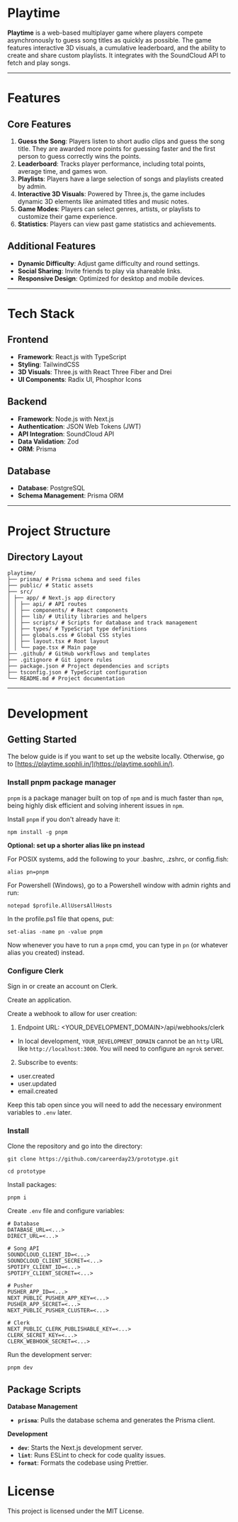 # Playtime

**Playtime** is a web-based multiplayer game where players compete asynchronously to guess song titles as quickly as possible. The game features interactive 3D visuals, a cumulative leaderboard, and the ability to create and share custom playlists. It integrates with the SoundCloud API to fetch and play songs.

---

# Features

## Core Features

1. **Guess the Song**: Players listen to short audio clips and guess the song title. They are awarded more points for guessing faster and the first person to guess correctly wins the points.
2. **Leaderboard**: Tracks player performance, including total points, average time, and games won.
3. **Playlists**: Players have a large selection of songs and playlists created by admin.
4. **Interactive 3D Visuals**: Powered by Three.js, the game includes dynamic 3D elements like animated titles and music notes.
5. **Game Modes**: Players can select genres, artists, or playlists to customize their game experience.
6. **Statistics**: Players can view past game statistics and achievements.

## Additional Features

- **Dynamic Difficulty**: Adjust game difficulty and round settings.
- **Social Sharing**: Invite friends to play via shareable links.
- **Responsive Design**: Optimized for desktop and mobile devices.

---

# Tech Stack

## **Frontend**

- **Framework**: React.js with TypeScript
- **Styling**: TailwindCSS
- **3D Visuals**: Three.js with React Three Fiber and Drei
- **UI Components**: Radix UI, Phosphor Icons

## **Backend**

- **Framework**: Node.js with Next.js
- **Authentication**: JSON Web Tokens (JWT)
- **API Integration**: SoundCloud API
- **Data Validation**: Zod
- **ORM**: Prisma

## **Database**

- **Database**: PostgreSQL
- **Schema Management**: Prisma ORM

---

# Project Structure

## Directory Layout

```
playtime/
├── prisma/ # Prisma schema and seed files
├── public/ # Static assets
├── src/
│ ├── app/ # Next.js app directory
│ │ ├── api/ # API routes
│ │ ├── components/ # React components
│ │ ├── lib/ # Utility libraries and helpers
│ │ ├── scripts/ # Scripts for database and track management
│ │ ├── types/ # TypeScript type definitions
│ │ ├── globals.css # Global CSS styles
│ │ ├── layout.tsx # Root layout
│ │ └── page.tsx # Main page
├── .github/ # GitHub workflows and templates
├── .gitignore # Git ignore rules
├── package.json # Project dependencies and scripts
├── tsconfig.json # TypeScript configuration
└── README.md # Project documentation
```

---

# Development

## Getting Started

The below guide is if you want to set up the website locally. Otherwise, go to [https://playtime.sophli.in/](https://playtime.sophli.in/).

### Install pnpm package manager

`pnpm` is a package manager built on top of `npm` and is much faster than `npm`, being highly disk efficient and solving inherent issues in `npm`.

Install `pnpm` if you don't already have it:

```
npm install -g pnpm
```

**Optional: set up a shorter alias like pn instead**

For POSIX systems, add the following to your .bashrc, .zshrc, or config.fish:

`alias pn=pnpm`

For Powershell (Windows), go to a Powershell window with admin rights and run:

`notepad $profile.AllUsersAllHosts`

In the profile.ps1 file that opens, put:

`set-alias -name pn -value pnpm`

Now whenever you have to run a `pnpm` cmd, you can type in `pn` (or whatever alias you created) instead.

### Configure Clerk

Sign in or create an account on Clerk.

Create an application.

Create a webhook to allow for user creation:

1. Endpoint URL: <YOUR_DEVELOPMENT_DOMAIN>/api/webhooks/clerk

- In local development, `YOUR_DEVELOPMENT_DOMAIN` cannot be an `http` URL like `http://localhost:3000`. You will need to configure an `ngrok` server.

2. Subscribe to events:

- user.created
- user.updated
- email.created

Keep this tab open since you will need to add the necessary environment variables to `.env` later.

### Install

Clone the repository and go into the directory:

```
git clone https://github.com/careerday23/prototype.git

cd prototype
```

Install packages:

```
pnpm i
```

Create `.env` file and configure variables:

```
# Database
DATABASE_URL=<...>
DIRECT_URL=<...>

# Song API
SOUNDCLOUD_CLIENT_ID=<...>
SOUNDCLOUD_CLIENT_SECRET=<...>
SPOTIFY_CLIENT_ID=<...>
SPOTIFY_CLIENT_SECRET=<...>

# Pusher
PUSHER_APP_ID=<...>
NEXT_PUBLIC_PUSHER_APP_KEY=<...>
PUSHER_APP_SECRET=<...>
NEXT_PUBLIC_PUSHER_CLUSTER=<...>

# Clerk
NEXT_PUBLIC_CLERK_PUBLISHABLE_KEY=<...>
CLERK_SECRET_KEY=<...>
CLERK_WEBHOOK_SECRET=<...>
```

Run the development server:

```
pnpm dev
```

## Package Scripts

**Database Management**

- **`prisma`**: Pulls the database schema and generates the Prisma client.

**Development**

- **`dev`**: Starts the Next.js development server.
- **`lint`**: Runs ESLint to check for code quality issues.
- **`format`**: Formats the codebase using Prettier.

# License

This project is licensed under the MIT License.
